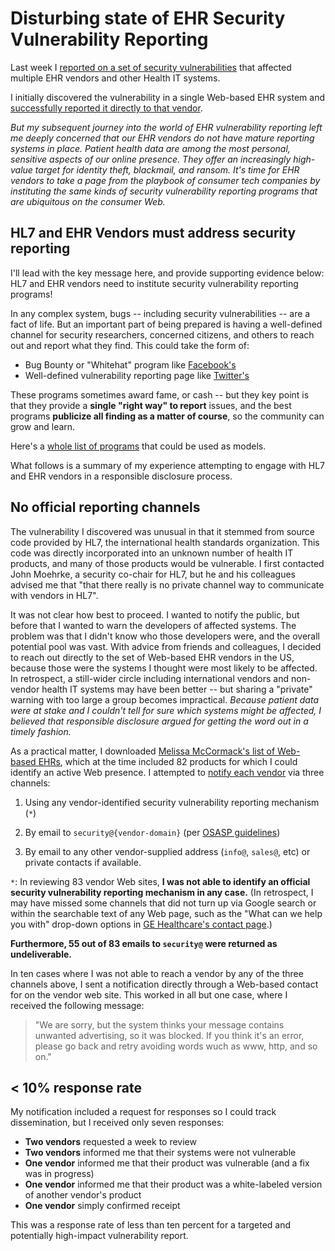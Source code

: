 # Disturbing state of EHR Security Vulnerability Reporting

Last week I [reported on a set of security vulnerabilities](http://smartplatforms.org/2014/04/security-vulnerabilities-in-ccda-display/) that affected multiple EHR vendors and other Health IT systems.

I initially discovered the vulnerability in a single Web-based EHR system
and [successfully reported it directly to that vendor](http://smartplatforms.org/2014/04/case-study-security-vulnerabilities-in-ccda).

*But my subsequent journey into the world of EHR vulnerability reporting left
me deeply concerned that our EHR vendors do not have mature reporting systems
in place. Patient health data are among the most personal, sensitive aspects of
our online presence. They offer an increasingly high-value target for identity
theft, blackmail, and ransom. It's time for EHR vendors to take a page from the
playbook of consumer tech companies by instituting the same kinds of security
vulnerability reporting programs that are ubiquitous on the consumer Web.*

## HL7 and EHR Vendors must address security reporting

I'll lead with the key message here, and provide supporting evidence below:
HL7 and EHR vendors need to institute security vulnerability reporting programs!

In any complex system, bugs -- including security vulnerabilities -- are a fact
of life.  But an important part of being prepared is having a well-defined
channel for security researchers, concerned citizens, and others to reach out
and report what they find. This could take the form of:

 * Bug Bounty or "Whitehat" program like [Facebook's](https://www.facebook.com/whitehat)
 * Well-defined vulnerability reporting page like [Twitter's](https://support.twitter.com/forms/security)

These programs sometimes award fame, or cash -- but they key point is that they
provide a **single "right way" to report** issues, and the best programs **publicize all finding as a matter of course**, so the community can grow and learn.

Here's a [whole list of programs](https://bugcrowd.com/list-of-bug-bounty-programs/) that could be used as models.

What follows is a summary of my experience attempting to engage with HL7 and EHR vendors in a responsible disclosure process.


## No official reporting channels

The vulnerability I discovered was unusual in that it stemmed from source code
provided by HL7, the international health standards organization. This code was
directly incorporated into an unknown number of health IT products, and many of
those products would be vulnerable. I first contacted John Moehrke, a security
co-chair for HL7, but he and his colleagues advised me that "that there really
is no private channel way to communicate with vendors in HL7".

It was not clear how best to proceed. I wanted to notify the public, but before
that I wanted to warn the developers of affected systems. The problem was that
I didn't know who those developers were, and the overall potential pool was
vast.  With advice from friends and colleagues, I decided to reach out directly
to the set of Web-based EHR vendors in the US, because those were the systems I
thought were most likely to be affected. In retrospect, a still-wider circle
including international vendors and non-vendor health IT systems may have been
better -- but sharing a "private" warning with too large a group becomes impractical. *Because patient data were at stake and I couldn't tell for sure which systems might be affected, I believed that responsible disclosure argued for getting the word out in a timely fashion.*

As a practical matter, I downloaded [Melissa McCormack's list of Web-based
EHRs](http://www.softwareadvice.com/medical/web-based-emr-software-comparison/),
which at the time included 82 products for which I could identify an active Web
presence. I attempted to [notify each vendor](https://github.com/chb/ccda-xslt-vulnerabilities/blob/master/to-vendors.md) via three channels:

1. Using any vendor-identified security vulnerability reporting mechanism (`*`)

2. By email to `security@{vendor-domain}` (per [OSASP
guidelines](https://www.owasp.org/index.php?title=Manage_security_issue_disclosure_process&setlang=es))

2. By email to any other vendor-supplied address (`info@`, `sales@`, etc) or
private contacts if available.

`*`: In reviewing 83 vendor Web sites, **I was not able to identify an
official security vulnerability reporting mechanism in any case.**  (In
retrospect, I may have missed some channels that did not turn up via Google search or within the searchable text of any Web page, such as the "What can we help you with" drop-down options in [GE Healthcare's contact page](http://www3.gehealthcare.com/en/About_Us/Contact_Us).)

**Furthermore, 55 out of 83 emails to `security@` were returned as
undeliverable.**

In ten cases where I was not able to reach a vendor by any of the three
channels above, I sent a notification directly through a Web-based contact for
on the vendor web site. This worked in all but one case, where  I received the
following message:

> "We are sorry, but the system thinks your message contains unwanted
> advertising, so it was blocked. If you think it's an error, please go back
> and retry avoiding words wuch as www, http, and so on."

## < 10% response rate

My notification included a request for responses so I could track
dissemination, but I received only seven responses:

* **Two vendors** requested a week to review
* **Two vendors** informed me that their systems were not vulnerable
* **One vendor** informed me that their product was vulnerable (and a fix was in progress)
* **One vendor** informed me that their product was a white-labeled version of another vendor's product
* **One vendor** simply confirmed receipt

This was a response rate of less than ten percent for a targeted and
potentially high-impact vulnerability report.
